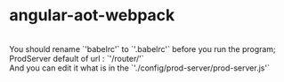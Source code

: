 # angular-aot-webpack
<br>
You should rename `'babelrc'` to `'.babelrc'` before you run the program;

<br>
ProdServer default of url : `'/router/'`
<br>
And you can edit it what is in the `'./config/prod-server/prod-server.js'`
